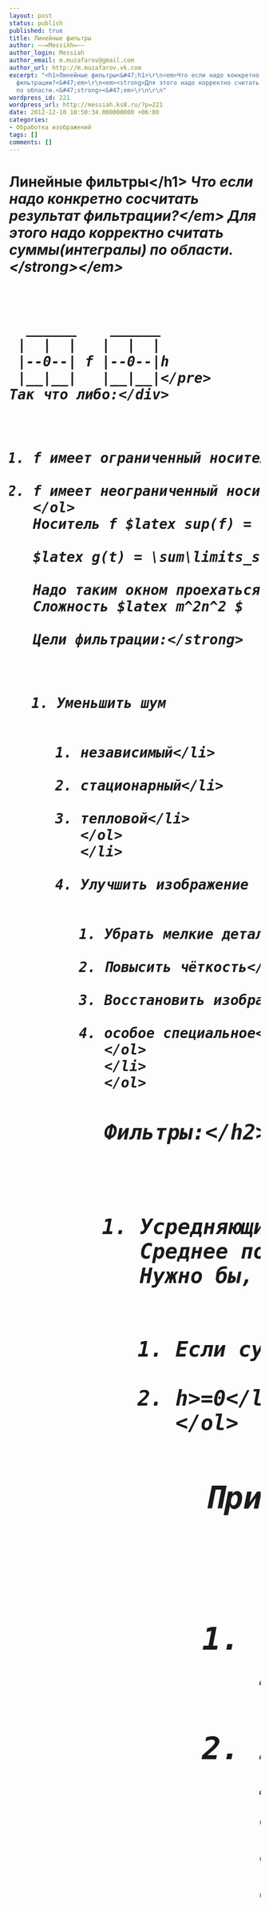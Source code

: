 ```yaml
---
layout: post
status: publish
published: true
title: Линейные фильтры
author: ––=Messiλh=––
author_login: Messiah
author_email: m.muzafarov@gmail.com
author_url: http://m.muzafarov.vk.com
excerpt: "<h1>Линейные фильтры<&#47;h1>\r\n<em>Что если надо конкретно сосчитать результат
  фильтрации?<&#47;em>\r\n<em><strong>Для этого надо корректно считать суммы(интегралы)
  по области.<&#47;strong><&#47;em>\r\n\r\n"
wordpress_id: 221
wordpress_url: http://messiah.ks8.ru/?p=221
date: 2012-12-10 10:50:34.000000000 +06:00
categories:
- Обработка изображений
tags: []
comments: []
---
```

<h1>Линейные фильтры<&#47;h1>
<em>Что если надо конкретно сосчитать результат фильтрации?<&#47;em>
<em><strong>Для этого надо корректно считать суммы(интегралы) по области.<&#47;strong><&#47;em>

<a id="more"></a><a id="more-221"></a>

&nbsp;
<pre class="brush: text; gutter: false">  ______    ______
 |  |  |   |  |  |
 |--0--| f |--0--|h
 |__|__|   |__|__|<&#47;pre>
<div>Так что либо:<&#47;div>
<ol>
	<li>f имеет ограниченный носитель - конечная импульсная характеристика<&#47;li>
	<li>f имеет неограниченный носитель - бесконечная импульсная характеристика.<&#47;li>
<&#47;ol>
Носитель f $latex sup(f) = { x: |f(x)|>0 }$

$latex g(t) = \sum\limits_s{\sum\limits_t{h(s*t)*f(x-s,y-t)}} $ (где s и t - координаты окна преобразования)

Надо таким окном проехаться по всему изображению.
Сложность $latex m^2n^2 $

<strong>Цели фильтрации:<&#47;strong>
<ol>
	<li>Уменьшить шум
<ol>
	<li>независимый<&#47;li>
	<li>стационарный<&#47;li>
	<li>тепловой<&#47;li>
<&#47;ol>
<&#47;li>
	<li>Улучшить изображение
<ol>
	<li>Убрать мелкие детали<&#47;li>
	<li>Повысить чёткость<&#47;li>
	<li>Восстановить изображение<&#47;li>
	<li>особое специальное<&#47;li>
<&#47;ol>
<&#47;li>
<&#47;ol>
<h2>Фильтры:<&#47;h2>
<ol>
	<li>Усредняющие.
Среднее по окрестности присваивается центральной точке.
Нужно бы, чтобы общая яркость изображения не менялась.
<ol>
	<li>Если сумма весов по всем h будет равна 1<&#47;li>
	<li>h>=0<&#47;li>
<&#47;ol>
<h2 style="padding-left: 60px;">Примеры:<&#47;h2>
<ol>
	<li>Простой усредняющий
$latex h(st)=\frac{1}{M^2} $, где M - ширина окна.<&#47;li>
	<li>Усредняющий по Гауссу
$latex h(st)=\frac{1}{(2*\sigma*Mz)^\frac{1}{2}}e^( \frac{\sigma^2(s+t)}{2\sigma*z}) $ ( в общем, тут функция Гаусса)<&#47;li>
<&#47;ol>
<&#47;li>
<&#47;ol>
<ul>
	<li>Разностные
Условия на импульсную характеристику фильтра:
<ol>
	<li>Сумма по h=0<&#47;li>
	<li>Единичный скачок должен переходить в сигнал единичного уровня<&#47;li>
<&#47;ol>
<strong>Примеры:<&#47;strong>
<ol>Простой разностный
	<li>$latex \frac{df}{dx} => f(x-1,y-f(x,y)) $<&#47;li>
	<li>$latex \frac{df}{dy} => f(x,y-1)-f(x,y) $<&#47;li>
	<li>$latex \frac{d^2f}{dx^2} => f(x+1,y)+f(x-1,y)-2f(x,y) $<&#47;li>
<&#47;ol>
Разностные фильтры усиливают шум. Поэтому их обычно берут с усреднениями.
Например, если разность по X, то усреднение по Y<&#47;li>
<&#47;ul>
